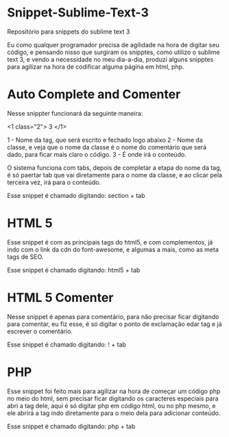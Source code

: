 # Snippet-Sublime-Text-3
Repositório para snippets do sublime text 3


Eu como qualquer programador precisa de agilidade na hora de digitar seu código, e pensando nisso que surgiram os snipptes,
como utilizo o sublime text 3, e vendo a necessidade no meu dia-a-dia, produzi alguns snipptes para agilizar na hora de codificar alguma página em html, php.


# Auto Complete and Comenter

Nesse snippter funcionará da seguinte maneira:

<1 class="2">
    3
</1><!--2-->

1 - Nome da tag, que será escrito e fechado logo abaixo
2 - Nome da classe, e veja que o nome da classe é o nome do comentário que será dado, para ficar mais claro o código.
3 - É onde irá o conteúdo.

O sistema funciona com tabs, depois de completar a etapa do nome da tag, é só paertar tab que vai diretamente para o nome da classe, e ao clicar pela terceira vez, irá para o conteúdo.

Esse snippet é chamado digitando: section + tab  



# HTML 5

Esse snippet é com as principais tags do html5, e com complementos, já indo com o link da cdn do font-awesome, e algumas a mais, como as meta tags de SEO.

Esse snippet é chamado digitando: html5 + tab

# HTML 5 Comenter

Nesse snippet é apenas para comentário, para não precisar ficar digitando para comentar, eu fiz esse, é só digitar o ponto de exclamação edar tag e já escrever o comentário.

Esse snippet é chamado digitando: ! + tab


# PHP

Esse snippet foi feito mais para agilizar na hora de começar um código php no meio do html, sem precisar ficar digitando os caracteres especiais para abri a tag dele, aqui é só digitar php em código html, ou no php mesmo, e ele abrirá a tag indo diretamente para o meio dela para adicionar conteúdo.

Esse snippet é chamado digitando: php + tab

